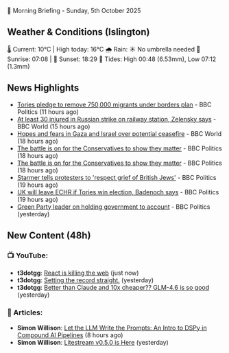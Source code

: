 🌅 Morning Briefing - Sunday, 5th October 2025

## Weather & Conditions (Islington)

🌡️ Current: 10°C | High today: 16°C
🌧️ Rain: ☀️ No umbrella needed
🌅 Sunrise: 07:08 | 🌇 Sunset: 18:29
🌊 Tides: High 00:48 (6.53mm), Low 07:12 (1.3mm)

## News Highlights

- [Tories pledge to remove 750,000 migrants under borders plan](https://www.bbc.com/news/articles/c708g5x2yqzo?at_medium=RSS&at_campaign=rss) - BBC Politics (11 hours ago)
- [At least 30 injured in Russian strike on railway station, Zelensky says](https://www.bbc.com/news/articles/czewkn06y1no?at_medium=RSS&at_campaign=rss) - BBC World (15 hours ago)
- [Hopes and fears in Gaza and Israel over potential ceasefire](https://www.bbc.com/news/videos/c8exnwe00y3o?at_medium=RSS&at_campaign=rss) - BBC World (18 hours ago)
- [The battle is on for the Conservatives to show they matter](https://www.bbc.com/news/articles/c864dzn827xo?at_medium=RSS&at_campaign=rss) - BBC Politics (18 hours ago)
- [The battle is on for the Conservatives to show they matter](https://www.bbc.com/news/articles/c864dzn827xo?at_medium=RSS&at_campaign=rss) - BBC Politics (18 hours ago)
- [Starmer tells protesters to 'respect grief of British Jews'](https://www.bbc.com/news/articles/ckgy8kvvkp3o?at_medium=RSS&at_campaign=rss) - BBC Politics (19 hours ago)
- [UK will leave ECHR if Tories win election, Badenoch says](https://www.bbc.com/news/articles/c1mxy2j2elro?at_medium=RSS&at_campaign=rss) - BBC Politics (19 hours ago)
- [Green Party leader on holding government to account](https://www.bbc.com/news/videos/c62l1j70qlgo?at_medium=RSS&at_campaign=rss) - BBC Politics (yesterday)

## New Content (48h)
### 📺 YouTube:

- **t3dotgg**: [React is killing the web](https://www.youtube.com/watch?v=LrUpYblQIV4) (just now)
- **t3dotgg**: [Setting the record straight.](https://www.youtube.com/watch?v=Ct0y7FN7yLA) (yesterday)
- **t3dotgg**: [Better than Claude and 10x cheaper?? GLM-4.6 is so good](https://www.youtube.com/watch?v=LJJnu0zfI6w) (yesterday)

### 📝 Articles:

- **Simon Willison**: [Let the LLM Write the Prompts: An Intro to DSPy in Compound Al Pipelines](https://simonwillison.net/2025/Oct/4/drew-on-dspy/#atom-everything) (8 hours ago)
- **Simon Willison**: [Litestream v0.5.0 is Here](https://simonwillison.net/2025/Oct/3/litestream/#atom-everything) (yesterday)
